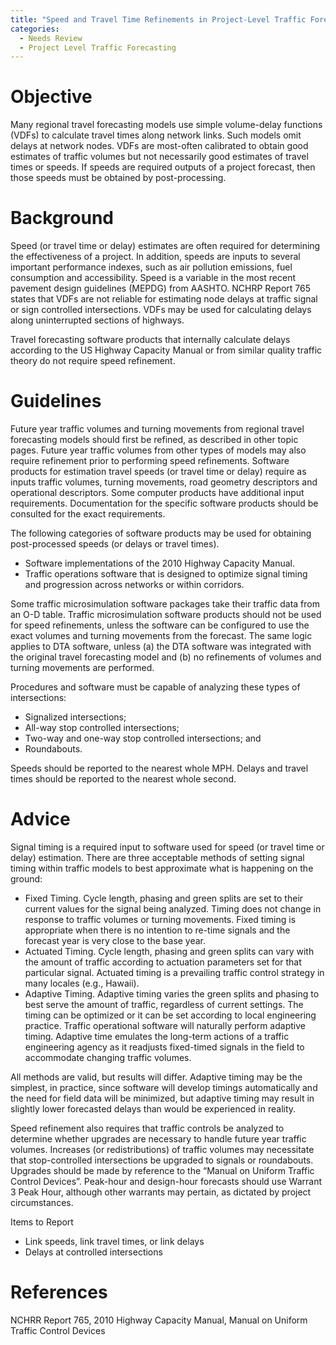 ```yaml
---
title: "Speed and Travel Time Refinements in Project-Level Traffic Forecasting"
categories:
  - Needs Review
  - Project Level Traffic Forecasting
---
```


Objective
=========

Many regional travel forecasting models use simple volume-delay functions (VDFs) to calculate travel times along network links. Such models omit delays at network nodes. VDFs are most-often calibrated to obtain good estimates of traffic volumes but not necessarily good estimates of travel times or speeds. If speeds are required outputs of a project forecast, then those speeds must be obtained by post-processing.

Background
==========

Speed (or travel time or delay) estimates are often required for determining the effectiveness of a project. In addition, speeds are inputs to several important performance indexes, such as air pollution emissions, fuel consumption and accessibility. Speed is a variable in the most recent pavement design guidelines (MEPDG) from AASHTO. NCHRP Report 765 states that VDFs are not reliable for estimating node delays at traffic signal or sign controlled intersections. VDFs may be used for calculating delays along uninterrupted sections of highways.

Travel forecasting software products that internally calculate delays according to the US Highway Capacity Manual or from similar quality traffic theory do not require speed refinement.

Guidelines
==========

Future year traffic volumes and turning movements from regional travel forecasting models should first be refined, as described in other topic pages. Future year traffic volumes from other types of models may also require refinement prior to performing speed refinements.
Software products for estimation travel speeds (or travel time or delay) require as inputs traffic volumes, turning movements, road geometry descriptors and operational descriptors. Some computer products have additional input requirements. Documentation for the specific software products should be consulted for the exact requirements.

The following categories of software products may be used for obtaining post-processed speeds (or delays or travel times).

-   Software implementations of the 2010 Highway Capacity Manual.
-   Traffic operations software that is designed to optimize signal timing and progression across networks or within corridors.

Some traffic microsimulation software packages take their traffic data from an O-D table. Traffic microsimulation software products should not be used for speed refinements, unless the software can be configured to use the exact volumes and turning movements from the forecast. The same logic applies to DTA software, unless (a) the DTA software was integrated with the original travel forecasting model and (b) no refinements of volumes and turning movements are performed.

Procedures and software must be capable of analyzing these types of intersections:

-   Signalized intersections;
-   All-way stop controlled intersections;
-   Two-way and one-way stop controlled intersections; and
-   Roundabouts.

Speeds should be reported to the nearest whole MPH. Delays and travel times should be reported to the nearest whole second.

Advice
======

Signal timing is a required input to software used for speed (or travel time or delay) estimation. There are three acceptable methods of setting signal timing within traffic models to best approximate what is happening on the ground:

-   Fixed Timing. Cycle length, phasing and green splits are set to their current values for the signal being analyzed. Timing does not change in response to traffic volumes or turning movements. Fixed timing is appropriate when there is no intention to re-time signals and the forecast year is very close to the base year.
-   Actuated Timing. Cycle length, phasing and green splits can vary with the amount of traffic according to actuation parameters set for that particular signal. Actuated timing is a prevailing traffic control strategy in many locales (e.g., Hawaii).
-   Adaptive Timing. Adaptive timing varies the green splits and phasing to best serve the amount of traffic, regardless of current settings. The timing can be optimized or it can be set according to local engineering practice. Traffic operational software will naturally perform adaptive timing. Adaptive time emulates the long-term actions of a traffic engineering agency as it readjusts fixed-timed signals in the field to accommodate changing traffic volumes.

All methods are valid, but results will differ. Adaptive timing may be the simplest, in practice, since software will develop timings automatically and the need for field data will be minimized, but adaptive timing may result in slightly lower forecasted delays than would be experienced in reality.

Speed refinement also requires that traffic controls be analyzed to determine whether upgrades are necessary to handle future year traffic volumes. Increases (or redistributions) of traffic volumes may necessitate that stop-controlled intersections be upgraded to signals or roundabouts. Upgrades should be made by reference to the “Manual on Uniform Traffic Control Devices”. Peak-hour and design-hour forecasts should use Warrant 3 Peak Hour, although other warrants may pertain, as dictated by project circumstances.

Items to Report

-   Link speeds, link travel times, or link delays
-   Delays at controlled intersections

References
==========

NCHRR Report 765, 2010 Highway Capacity Manual, Manual on Uniform Traffic Control Devices
